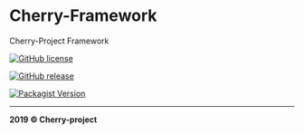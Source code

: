 # Cherry-Framework
Cherry-Project Framework

[![GitHub license](https://img.shields.io/github/license/cherry-framework/framework.svg)](https://github.com/cherry-framework/framework/blob/master/LICENSE)

[![GitHub release](https://img.shields.io/github/release/cherry-framework/framework.svg)](https://github.com/cherry-framework/framework/releases)

[![Packagist Version](https://img.shields.io/packagist/v/cherry-project/framework.svg "Packagist Version")](https://packagist.org/packages/cherry-core/framework "Packagist Version")

------------

**2019 &copy; Cherry-project**
